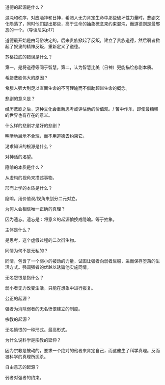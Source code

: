 道德的起源是什么？

混沌和秩序，对应酒神和日神，希腊人无力肯定生命中那些破坏性力量时，悲剧文化陨落了，同时他们提出那些，高于生命的抽象概念来约束混沌，而道德则是最邪恶的一个。（导读尼采p17）

道德最开始是由习俗决定的，后来贵族掀起了反叛，建立了贵族道德，然后弱者掀起了奴隶的精神反叛，重新定义了道德。

苏格拉底的错误是什么？

第一，是将道德等同于智慧。第二，认为智慧比美（日神）更能描绘悲剧本质。

希腊悲剧伟大的原因？

希腊人强大到足以直面生命的不可理喻而不借助超越生命的概念。

悲剧的意义是？

经历悲剧之后，这种文化会重新思考或评估他的价值观。/ 苦中作乐，即使最糟糕的世界也有存在的意义。

什么样的悲剧才是好的悲剧？

明晰地展示不合理，而不用道德去约束它。

渴求知识的根源是什么？

对神话的渴望。

隐喻的本质是什么？

从虚构的视角来描述事物。

形而上学的本质是什么？

隐喻。用价值观/视角来划分二元对立。

为何人会相信唯一正确的真理？

因为遗忘。遗忘是：将意义的起源偷换成隐喻。等于抽象。

主体是什么？

是思考，这个虚假过程的二次衍生物。

同情为何不是无私的？

同情，包含了一个弱小的被动的力量，试图让强者向弱者屈服，进而保存堕落的生活方式。强调强者的优越以诱骗他实施同情。

无名怨恨是指什么？

弱小者无力改变生活，只能在想象中进行报复。

公正的起源？

强者为消除弱者的无名愤恨建立的制度。

宗教的起源？

无名愤恨的一种形式。最高形式。

为什么说科学是宗教的延伸？

因为宗教是被动的，要求一个绝对的他者来肯定自己，而这催生了科学真理。反而被科学的真理所扼杀。

自由意志的起源？

弱者对强者的约束。


